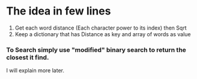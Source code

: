 # The idea in few lines
 1. Get each word distance (Each character power to its index) then Sqrt
 2. Keep a dictionary that has Distance as key and array of words as value

### To Search simply use "modified" binary search to return the closest it find.

I will explain more later.

[Results]: https://github.com/aessam/DidUMean/raw/master/src/imgs/ScreenShot.png "Results from 120 MB text file"

